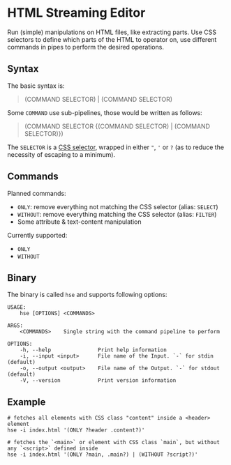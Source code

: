 HTML Streaming Editor
=======================

Run (simple) manipulations on HTML files, like extracting parts.
Use CSS selectors to define which parts of the HTML to operator on,
use different commands in pipes to perform the desired operations.

Syntax
----------

The basic syntax is:
> (COMMAND SELECTOR) | (COMMAND SELECTOR)

Some `COMMAND` use sub-pipelines, those would be written as follows:
> (COMMAND SELECTOR {(COMMAND SELECTOR) | (COMMAND SELECTOR)})

The `SELECTOR` is a [CSS selector](https://developer.mozilla.org/en-US/docs/Web/CSS/CSS_Selectors), wrapped in
either `"`, `'` or `?` (as to reduce the necessity of escaping to a minimum).

Commands
-------------

Planned commands:

- `ONLY`: remove everything not matching the CSS selector (alias: `SELECT`)
- `WITHOUT`: remove everything matching the CSS selector (alias: `FILTER`)
- Some attribute & text-content manipulation

Currently supported:

- `ONLY`
- `WITHOUT`

Binary
-------

The binary is called `hse` and supports following options:

```
USAGE:
    hse [OPTIONS] <COMMANDS>

ARGS:
    <COMMANDS>    Single string with the command pipeline to perform

OPTIONS:
    -h, --help               Print help information
    -i, --input <input>      File name of the Input. `-` for stdin (default)
    -o, --output <output>    File name of the Output. `-` for stdout (default)
    -V, --version            Print version information
```

Example
--------

```shell
# fetches all elements with CSS class "content" inside a <header> element
hse -i index.html '(ONLY ?header .content?)'
```

```shell
# fetches the `<main>` or element with CSS class `main`, but without any `<script>` defined inside
hse -i index.html '(ONLY ?main, .main?) | (WITHOUT ?script?)'
```
